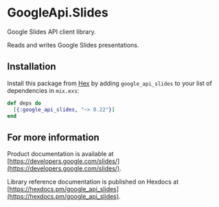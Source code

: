 # GoogleApi.Slides

Google Slides API client library.

Reads and writes Google Slides presentations.

## Installation

Install this package from [Hex](https://hex.pm) by adding
`google_api_slides` to your list of dependencies in `mix.exs`:

```elixir
def deps do
  [{:google_api_slides, "~> 0.22"}]
end
```

## For more information

Product documentation is available at [https://developers.google.com/slides/](https://developers.google.com/slides/).

Library reference documentation is published on Hexdocs at
[https://hexdocs.pm/google_api_slides](https://hexdocs.pm/google_api_slides).
